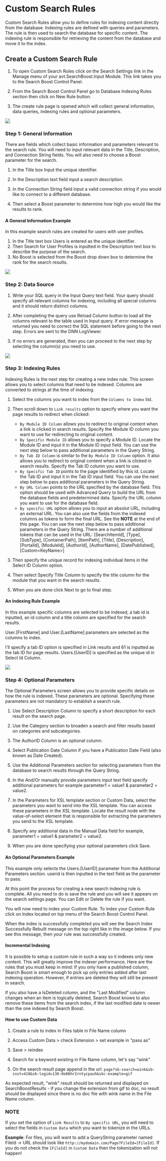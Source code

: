 # Custom Search Rules

Custom Search Rules allow you to define rules for indexing content directly from the database. Indexing rules are defined with queries and parameters. The rule is then used to search the database for specific content. The indexing rule is responsible for retrieving the content from the database and move it to the index.

## Create a Custom Search Rule

1. To open Custom Search Rules click on the Search Settings link in the Manage menu of your avt.SearchBoost.Input Module. This link takes you to the Search Boost Control Panel.

2. From the Search Boost Control Panel go to Database Indexing Rules section then click on New Rule button.

3. The create rule page is opened which will collect general information, data queries, indexing rules and optional parameters. 

![](/search-boost/indexing/assets/rule1.jpg)


### **Step 1: General Information**

There are fields which collect basic information and parameters relevant to the search rule. You will need to input relevant data in the Title, Description, and Connection String fields. You will also need to choose a Boost parameter for the search. 

1. In the Title box Input the unique identifier. 

2. In the Description text field input a search description. 

3. In the Connection String field input a valid connection string if you would like to connect to a different database.

4. Then select a Boost parameter to determine how high you would like the results to rank.

#### **A General Information Example**

In this example search rules are created for users with user profiles. 

1. In the Title text box Users is entered as the unique identifier. 
2. Then Search for User Profiles is inputted in the Description text box to describe the purpose of the search.
3. No Boost is selected from the Boost drop down box to determine the rank for the search results.

![](/search-boost/indexing/assets/rule2.jpg)

### **Step 2: Data Source**

1. Write your SQL query in the Input Query text field. Your query should specify all relevant columns for indexing, including all special columns and it should return distinct columns.

2. After completing the query use Reload Column button to load all the columns relevant to the table used in Input query. If error message is returned you need to correct the SQL statement before going to the next step. Errors are sent to the DNN LogViewer. 

3. If no errors are generated, then you can proceed to the next step by selecting the column(s) you need to use.

![](/search-boost/indexing/assets/rule3.jpg)

### **Step 3: Indexing Rules**

Indexing Rules is the next step for creating a new index rule. This screen allows you to select columns that need to be indexed. Columns are converted to strings at the time of indexing.

1. Select the columns you want to index from the `Columns to Index` list.
2. Then scroll down to `Link results` option to specify where you want the page results to redirect when clicked:
  
      * `By Module ID Column` allows you to redirect to original content when a link is clicked in search results.  Specify the Module ID column you want to use for redirecting to original content.
      * `By Specific Module ID` allows you to specify a Module ID. Locate the Module ID and input it in the Module ID input field. You can use the next step below to pass additional parameters in the Query String.
      * `By Tab ID Column` is similar to the `By Module ID Column` option. It also allows you to redirect to original content when a link is clicked in search results. Specify the Tab ID column you want to use.
      * `By Specific Tab ID` points to the page identified by this id. Locate the Tab ID and input it in the Tab ID input field. You can use the next step below to pass additional parameters in the Query String.
      * `By URL Column` points to the URL specified by the database field. This option should be used with Advanced Query to build the URL from the database fields and predetermined data. Specify the URL column you want to use for the database field.
      * `By specific URL` option allows you to input an absolut URL, including an external URL. You can also use the fields from the indexed columns as tokens to form the final URL. See the **NOTE** at the end of this page. You can use the next step below to pass additional parameters in the Query String. There are a number of additional tokens that can be used in the URL:  [SearchItemId], [Type], [SubType], [ContainerPath], [ItemPath], [Title], [Description], [PortalId], [ModuleId], [AuthorId], [AuthorName], [DatePublished], [Custom&lt;KeyName&gt;]

3. Then specify the unique record for indexing individual items in the Select ID Column option.
4. Then select Specify Title Column to specify the title column for the module that you want in the search results.
5. When you are done click Next to go to final step.

#### **An Indexing Rule Example**

In this example specific columns are selected to be indexed, a tab id is inputted, an id column and a title column are specified for the search results.

 User.[FirstName] and User.[LastName] parameters are selected as the columns to index.

 I'll specify a tab ID option is specified in Link results and 61 is inputted as the tab ID for page results. Users.[UserID] is specified as the unique id in Select Id Column.
 
![](/_site/search-boost/indexing/assets/rule5.jpg)
 
### **Step 4: Optional Parameters**

The Optional Parameters screen allows you to provide specific details on how the rule is indexed. These parameters are optional. Specifying these parameters are not mandatory to establish a search rule.

1. Use Select Description Column to specify a short description for each result on the search page.

2. Use the Category section to broaden a search and filter results based on categories and subcategories. 

3. The AuthorID Column is an optional column. 

4. Select Publication Date Column if you have a Publication Date Field (also known as Date Created). 

5. Use the Additional Parameters section for selecting parameters from the database to search results through the Query String. 

6. In the And/Or manually provide parameters input text field specify additional parameters for example parameter1 = value1 & parameter2 = value2.

7. In the Parameters for XSL template section or Custom Data, select the parameters you want to send into the XSL template. You can access these parameters in the XSL template. Locate the result node with the value-of-select element that is responsible for extracting the parameters you send to the XSL template. 

8. Specify any additional data in the Manual Data field for example, parameter1 = value1 & parameter2 = value2.

9. When you are done specifying your optional parameters click Save.
 
#### **An Optional Parameters Example**

This example only selects the Users.[UserID] parameter from the Additional Parameters section. userid is then inputted in the text field as the parameter to pass. 

At this point the  process for creating a new search indexing rule is complete. All you need to do is save the rule and you will see it appears on the search settings page. You can Edit or Delete the rule if you want. 

You will now need to index your Custom Rule. To index your Custom Rule click on Index located on top menu of the Search Boost Control Panel. 

When the index is successfully completed you will see the Search Index Successfully Rebuilt message on the top right like in the image below. If you see this message, then your rule was successfully created.  

#### **Incremental Indexing**

It is possible to setup a custom rule in such a way so it indexes only new content. This will greatly improve the indexer performance. Here are the rules that you must keep in mind: 
If you only have a published column, Search Boost is smart enough to pick up only entries added after last indexing operation. However, if entries are deleted they will still be present in search.

If you also have a IsDeleted column, and the "Last Modified" column changes when an item is logically deleted, Search Boost knows to also remove these items from the search index, if the last modified date is newer than the one indexed by Search Boost.

#### How to use Custom Data

1. Create a rule to index in Files table in File Name column

2. Access Custom Data > check Extension > set example in "pass as"

3. Save > reindex

4. Search for a keyword existing in File Name column, let's say "wink"

5. On the search result page append in the url: `page?sb-search=wink&sb-inst=418&sb-logid=136-0e86hr2rntycpauh&sbc-example=gif`

As expected result, "wink" result should be returned and displayed on SearchBoostResults - if you change the extension from gif to doc, no result should be displayed since there is no doc file with wink name in the File Name column.

### **NOTE**
  If you set the option of `Link Results` to `By specific URL`, you will need to select the fields in `Custom Data` which you want to tokenize in the URLs.
  
  **Example**: For files, you will want to add a QueryString parameter named FileId -> URL should look like ``http://mydomain.com/Page?FileId=[FileId]``.
  If you do not check the `[FileId]` in `Custom Data` then the tokenization will not happen!